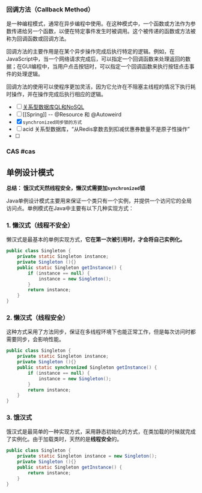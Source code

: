 ### 回调方法（Callback Method）
是一种编程模式，通常在异步编程中使用。在这种模式中，一个函数或方法作为参数传递给另一个函数，以便在特定事件发生时被调用。这个被传递的函数或方法被称为回调函数或回调方法。

回调方法的主要作用是在某个异步操作完成后执行特定的逻辑。例如，在JavaScript中，当一个网络请求完成后，可以指定一个回调函数来处理返回的数据；在GUI编程中，当用户点击按钮时，可以指定一个回调函数来执行按钮点击事件的处理逻辑。

回调方法的使用可以使程序更加灵活，因为它允许在不阻塞主线程的情况下执行耗时操作，并在操作完成后执行相应的逻辑。

- [ ]  [关系型数据库QL和NoSQL](数据库)
- [ ] [[Spring]] -- @Resource 和 @Autoweird
- [x] `synchronized同步锁的方式`
- [ ] acid  关系型数据库，“从Redis拿数去到扣减优惠券数量不是原子性操作”
- [ ] 

### CAS  #cas


## 单例设计模式

**总结： 饿汉式天然线程安全，懒汉式需要加`synchronized`锁**

Java单例设计模式主要用来保证一个类只有一个实例，并提供一个访问它的全局访问点。单例模式在Java中主要有以下几种实现方式：

### 1. 懒汉式（线程不安全）

懒汉式是最基本的单例实现方式，**它在第一次被引用时，才会将自己实例化。**

```java
public class Singleton {
    private static Singleton instance;
    private Singleton (){}
    public static Singleton getInstance() {
        if (instance == null) {
            instance = new Singleton();
        }
        return instance;
    }
}
```

### 2. 懒汉式（线程安全）

这种方式采用了方法同步，保证在多线程环境下也能正常工作，但是每次访问时都需要同步，会影响性能。

```java
public class Singleton {
    private static Singleton instance;
    private Singleton (){}
    public static synchronized Singleton getInstance() {
        if (instance == null) {
            instance = new Singleton();
        }
        return instance;
    }
}
```

### 3. 饿汉式

饿汉式是最简单的一种实现方式，采用静态初始化的方式，在类加载的时候就完成了实例化。由于加载类时，天然的是**线程安全**的。

```java
public class Singleton {
    private static Singleton instance = new Singleton();
    private Singleton (){}
    public static Singleton getInstance() {
        return instance;
    }
}
```






